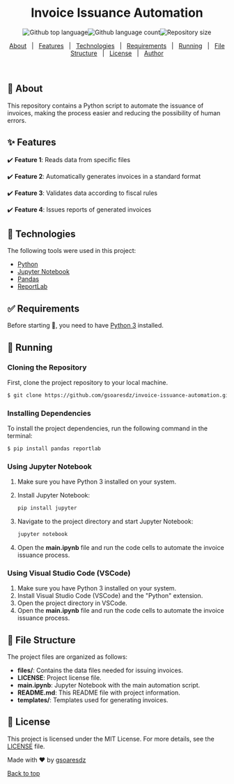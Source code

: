 <h1 align="center">Invoice Issuance Automation</h1><p align="center"><img alt="Github top language" src="https://img.shields.io/github/languages/top/gsoaresdzinvoice-issuance-automation?color=56BEB8"><img alt="Github language count" src="https://img.shields.io/github/languages/count/gsoaresdz/invoice-issuance-automation?color=56BEB8"><img alt="Repository size" src="https://img.shields.io/github/repo-size/gsoaresdz/invoice-issuance-automation?color=56BEB8"></p><p align="center"><a href="#dart-about">About</a> &#xa0; | &#xa0;
  <a href="#sparkles-features">Features</a> &#xa0; | &#xa0;
  <a href="#rocket-technologies">Technologies</a> &#xa0; | &#xa0;
  <a href="#white_check_mark-requirements">Requirements</a> &#xa0; | &#xa0;
  <a href="#checkered_flag-running">Running</a> &#xa0; | &#xa0;
  <a href="#memo-file-structure">File Structure</a> &#xa0; | &#xa0;
  <a href="#memo-license">License</a> &#xa0; | &#xa0;
  <a href="https://github.com/gsoaresdz" target="_blank">Author</a></p><br>
  
## **:dart: About**

This repository contains a Python script to automate the issuance of invoices, making the process easier and reducing the possibility of human errors.

## **:sparkles: Features**

:heavy_check_mark: **Feature 1**: Reads data from specific files

:heavy_check_mark: **Feature 2**: Automatically generates invoices in a standard format

:heavy_check_mark: **Feature 3**: Validates data according to fiscal rules

:heavy_check_mark: **Feature 4**: Issues reports of generated invoices

## **:rocket: Technologies**

The following tools were used in this project:

- [Python](https://www.python.org/)
- [Jupyter Notebook](https://jupyter.org/)
- [Pandas](https://pandas.pydata.org/)
- [ReportLab](https://www.reportlab.com/)

## **:white_check_mark: Requirements**

Before starting :checkered_flag:, you need to have [Python 3](https://www.python.org/downloads/) installed.

## **:checkered_flag: Running**

### Cloning the Repository

First, clone the project repository to your local machine.

```bash
$ git clone https://github.com/gsoaresdz/invoice-issuance-automation.git
```

### Installing Dependencies

To install the project dependencies, run the following command in the terminal:

```bash
$ pip install pandas reportlab
```

### Using Jupyter Notebook

1. Make sure you have Python 3 installed on your system.
2. Install Jupyter Notebook:
    
    ```bash
    pip install jupyter
    ```
    
3. Navigate to the project directory and start Jupyter Notebook:
    
    ```bash
    jupyter notebook
    ```
    
4. Open the **main.ipynb** file and run the code cells to automate the invoice issuance process.

### Using Visual Studio Code (VSCode)

1. Make sure you have Python 3 installed on your system.
2. Install Visual Studio Code (VSCode) and the "Python" extension.
3. Open the project directory in VSCode.
4. Open the **main.ipynb** file and run the code cells to automate the invoice issuance process.

## **:memo: File Structure**

The project files are organized as follows:

- **files/**: Contains the data files needed for issuing invoices.
- **LICENSE**: Project license file.
- **main.ipynb**: Jupyter Notebook with the main automation script.
- **README.md**: This README file with project information.
- **templates/**: Templates used for generating invoices.

## **:memo: License**

This project is licensed under the MIT License. For more details, see the [LICENSE](LICENSE) file.

Made with :heart: by <a href="https://github.com/gsoaresdz" target="_blank">gsoaresdz</a>

<a href="#top">Back to top</a>
